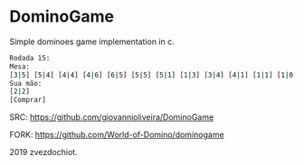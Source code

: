 # DominoGame

Simple dominoes game implementation in c.

```sh
Rodada 15:
Mesa:
[3|5] [5|4] [4|4] [4|6] [6|5] [5|5] [5|1] [1|3] [3|4] [4|1] [1|1] [1|0] [0|6] [6|3] [3|3]
Sua mão:
[2|2]
[Comprar]
```

SRC: https://github.com/giovannioliveira/DominoGame

FORK: https://github.com/World-of-Domino/dominogame

2019 zvezdochiot.
